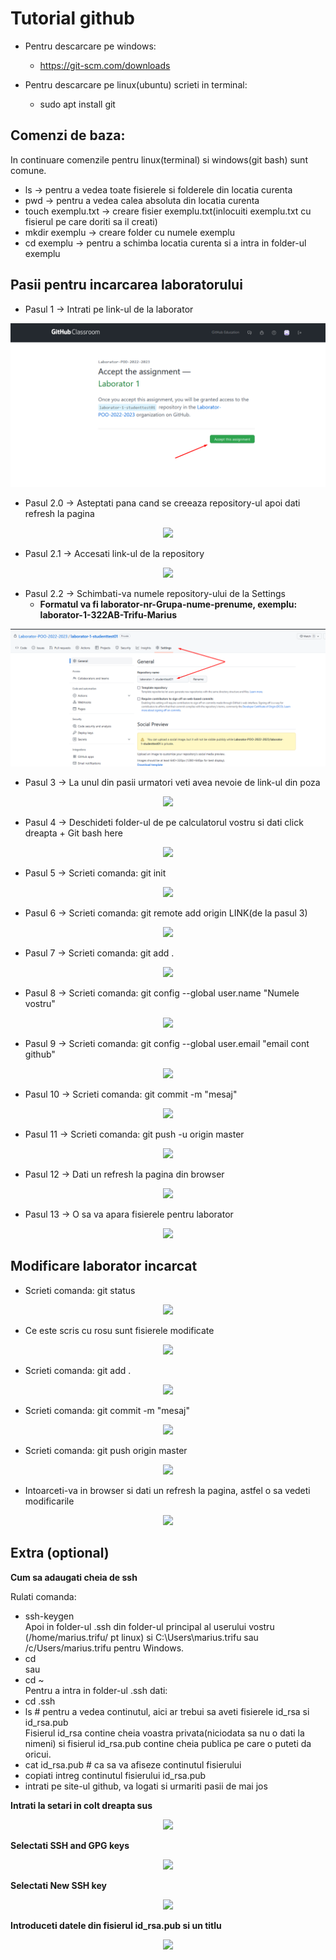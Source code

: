 # Tutorial github

 - Pentru descarcare pe windows:
   - https://git-scm.com/downloads

 - Pentru descarcare pe linux(ubuntu) scrieti in terminal:
   - sudo apt install git

## Comenzi de baza:

In continuare comenzile pentru linux(terminal) si windows(git bash) sunt comune.
- ls -> pentru a vedea toate fisierele si folderele din locatia curenta
- pwd -> pentru a vedea calea absoluta din locatia curenta
- touch exemplu.txt -> creare fisier exemplu.txt(inlocuiti exemplu.txt cu fisierul pe care doriti sa il creati)
- mkdir exemplu -> creare folder cu numele exemplu
- cd exemplu -> pentru a schimba locatia curenta si a intra in folder-ul exemplu

## Pasii pentru incarcarea laboratorului

- Pasul 1 -> Intrati pe link-ul de la laborator
<p align="center">
  <img src="https://github.com/Laborator-POO-2022-2023/Tutorial/blob/main/1.png" />
</p>

- Pasul 2.0 -> Asteptati pana cand se creeaza repository-ul apoi dati refresh la pagina
<p align="center">
  <img src="https://github.com/Laborator-POO-2021/Tutorial-upload/blob/master/pasul2.0.png" />
</p>

- Pasul 2.1 -> Accesati link-ul de la repository
<p align="center">
  <img src="https://github.com/Laborator-POO-2021/Tutorial-upload/blob/master/pasul2.png" />
</p>

- Pasul 2.2 -> Schimbati-va numele repository-ului de la Settings
   - <b>Formatul va fi laborator-nr-Grupa-nume-prenume, exemplu: laborator-1-322AB-Trifu-Marius</b>

<p align="center">
  <img src="https://github.com/Laborator-POO-2022-2023/Tutorial/blob/main/5.png" />
</p>

- Pasul 3 -> La unul din pasii urmatori veti avea nevoie de link-ul din poza
<p align="center">
  <img src="https://github.com/Laborator-POO-2021/Tutorial-upload/blob/master/pasul3.png" />
</p>

- Pasul 4 -> Deschideti folder-ul de pe calculatorul vostru si dati click dreapta + Git bash here
<p align="center">
  <img src="https://github.com/Laborator-POO-2021/Tutorial-upload/blob/master/pasul4.png" />
</p>

- Pasul 5 -> Scrieti comanda: git init
<p align="center">
  <img src="https://github.com/Laborator-POO-2021/Tutorial-upload/blob/master/pasul5.png" />
</p>

- Pasul 6 -> Scrieti comanda: git remote add origin LINK(de la pasul 3)
<p align="center">
  <img src="https://github.com/Laborator-POO-2021/Tutorial-upload/blob/master/pasul6.png" />
</p>

- Pasul 7 -> Scrieti comanda: git add .
<p align="center">
  <img src="https://github.com/Laborator-POO-2021/Tutorial-upload/blob/master/pasul7.png" />
</p>

- Pasul 8 -> Scrieti comanda: git config --global user.name "Numele vostru"
<p align="center">
  <img src="https://github.com/Laborator-POO-2021/Tutorial-upload/blob/master/pasul8.png" />
</p>

- Pasul 9 -> Scrieti comanda: git config --global user.email "email cont github"
<p align="center">
  <img src="https://github.com/Laborator-POO-2021/Tutorial-upload/blob/master/pasul9.png" />
</p>

- Pasul 10 -> Scrieti comanda: git commit -m "mesaj"
<p align="center">
  <img src="https://github.com/Laborator-POO-2021/Tutorial-upload/blob/master/pasul10.png" />
</p>

- Pasul 11 -> Scrieti comanda: git push -u origin master
<p align="center">
  <img src="https://github.com/Laborator-POO-2021/Tutorial-upload/blob/master/pasul11.png" />
</p>

- Pasul 12 -> Dati un refresh la pagina din browser
<p align="center">
  <img src="https://github.com/Laborator-POO-2021/Tutorial-upload/blob/master/pasul12.png" />
</p>

- Pasul 13 -> O sa va apara fisierele pentru laborator
<p align="center">
  <img src="https://github.com/Laborator-POO-2021/Tutorial-upload/blob/master/pasul13.png" />
</p>

## Modificare laborator incarcat

- Scrieti comanda: git status
<p align="center">
  <img src="https://github.com/Laborator-POO-2021/Tutorial-upload/blob/master/pas1.png" />
</p>

- Ce este scris cu rosu sunt fisierele modificate
<p align="center">
  <img src="https://github.com/Laborator-POO-2021/Tutorial-upload/blob/master/pas2.png" />
</p>

- Scrieti comanda: git add .
<p align="center">
  <img src="https://github.com/Laborator-POO-2021/Tutorial-upload/blob/master/pas3.png" />
</p>

- Scrieti comanda: git commit -m "mesaj"
<p align="center">
  <img src="https://github.com/Laborator-POO-2021/Tutorial-upload/blob/master/pas4.png" />
</p>

- Scrieti comanda: git push origin master
<p align="center">
  <img src="https://github.com/Laborator-POO-2021/Tutorial-upload/blob/master/pas5.png" />
</p>

- Intoarceti-va in browser si dati un refresh la pagina, astfel o sa vedeti modificarile
<p align="center">
  <img src="https://github.com/Laborator-POO-2021/Tutorial-upload/blob/master/pas6.png" />
</p>

## Extra (optional)

**Cum sa adaugati cheia de ssh**

Rulati comanda:
- ssh-keygen\
Apoi in folder-ul .ssh din folder-ul principal al userului vostru (/home/marius.trifu/ pt linux) si C:\Users\marius.trifu sau /c/Users/marius.trifu pentru Windows.
- cd\
sau
- cd ~\
Pentru a intra in folder-ul .ssh dati:
- cd .ssh
- ls # pentru a vedea continutul, aici ar trebui sa aveti fisierele id_rsa si id_rsa.pub\
Fisierul id_rsa contine cheia voastra privata(niciodata sa nu o dati la nimeni) si fisierul id_rsa.pub contine cheia publica pe care o puteti da oricui.
- cat id_rsa.pub # ca sa va afiseze continutul fisierului
- copiati intreg continutul fisierului id_rsa.pub
- intrati pe site-ul github, va logati si urmariti pasii de mai jos

<p><b>Intrati la setari in colt dreapta sus</b></p>

<p align="center">
  <img src="https://github.com/Laborator-POO-2021/Tutorial-upload/blob/master/Screenshot_4.png" />
</p>
<p><b>Selectati SSH and GPG keys</b></p>

<p align="center">
  <img src="https://github.com/Laborator-POO-2021/Tutorial-upload/blob/master/Screenshot_5.png" />
</p>
<p><b>Selectati New SSH key</b></p>

<p align="center">
  <img src="https://github.com/Laborator-POO-2021/Tutorial-upload/blob/master/Screenshot_7.png" />
</p>
<p><b>Introduceti datele din fisierul id_rsa.pub si un titlu</b></p>

<p align="center">
  <img src="https://github.com/Laborator-POO-2021/Tutorial-upload/blob/master/Screenshot_6.png" />
</p>

